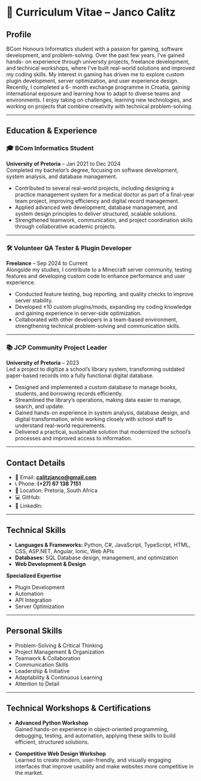 # 📄 Curriculum Vitae – Janco Calitz

## Profile
BCom Honours Informatics student with a passion for gaming, software 
development, and problem-solving. Over the past few years, I’ve gained hands-
on experience through university projects, freelance development, and technical 
workshops, where I’ve built real-world solutions and improved my coding skills. 
My interest in gaming has driven me to explore custom plugin development, 
server optimization, and user experience design. Recently, I completed a 6-
month exchange programme in Croatia, gaining international exposure and 
learning how to adapt to diverse teams and environments. I enjoy taking on 
challenges, learning new technologies, and working on projects that combine 
creativity with technical problem-solving.  

---

## Education & Experience

### 🎓 BCom Informatics Student  
**University of Pretoria** – Jan 2021 to Dec 2024  
Completed my bachelor’s degree, focusing on software development, system 
analysis, and database management.  
- Contributed to several real-world projects, including designing a 
practice management system for a medical doctor as part of a final-year 
team project, improving efficiency and digital record management.  
- Applied advanced web development, database management, and 
system design principles to deliver structured, scalable solutions.  
- Strengthened teamwork, communication, and project coordination skills 
through collaborative academic projects.  

---

### 🛠️ Volunteer QA Tester & Plugin Developer  
**Freelance** – Sep 2024 to Current  
Alongside my studies, I contribute to a Minecraft server community, testing 
features and developing custom code to enhance performance and user 
experience.  
- Conducted feature testing, bug reporting, and quality checks to 
improve server stability.  
- Developed ±10 custom plugins/mods, expanding my coding 
knowledge and gaining experience in server-side optimization.  
- Collaborated with other developers in a team-based environment, 
strengthening technical problem-solving and communication skills.  

---

### 📚 JCP Community Project Leader  
**University of Pretoria** – 2023  
Led a project to digitize a school’s library system, transforming outdated 
paper-based records into a fully functional digital database.  
- Designed and implemented a custom database to manage books, 
students, and borrowing records efficiently.  
- Streamlined the library’s operations, making data easier to manage, 
search, and update.  
- Gained hands-on experience in system analysis, database design, 
and digital transformation, while working closely with school staff to 
understand real-world requirements.  
- Delivered a practical, sustainable solution that modernized the 
school’s processes and improved access to information.  

---

## Contact Details
- 📧 Email: **calitzjanco@gmail.com**  
- 📞 Phone: **(+27) 67 138 7151**  
- 📍 Location: Pretoria, South Africa  
- 💻 GitHub:  
- 🔗 LinkedIn:  

---

## Technical Skills
- **Languages & Frameworks:** Python, C#, JavaScript, TypeScript, HTML, CSS, ASP.NET, Angular, Ionic, Web APIs  
- **Databases:** SQL Database design, management, and optimization  
- **Web Development & Design**  

**Specialized Expertise**  
- Plugin Development  
- Automation  
- API Integration  
- Server Optimization  

---

## Personal Skills
- Problem-Solving & Critical Thinking  
- Project Management & Organization  
- Teamwork & Collaboration  
- Communication Skills  
- Leadership & Initiative  
- Adaptability & Continuous Learning  
- Attention to Detail  

---

## Technical Workshops & Certifications
- **Advanced Python Workshop**  
  Gained hands-on experience in object-oriented programming, 
  debugging, testing, and automation, applying these skills to build 
  efficient, structured solutions.  

- **Competitive Web Design Workshop**  
  Learned to create modern, user-friendly, and visually engaging 
  interfaces that improve usability and make websites more competitive 
  in the market.  
